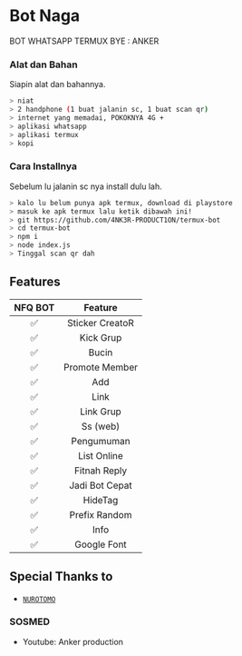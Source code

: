 # Bot Naga
BOT WHATSAPP TERMUX BYE : ANKER

### Alat dan Bahan
Siapin alat dan bahannya.
```bash
> niat
> 2 handphone (1 buat jalanin sc, 1 buat scan qr)
> internet yang memadai, POKOKNYA 4G +
> aplikasi whatsapp
> aplikasi termux
> kopi
```

### Cara Installnya
Sebelum lu jalanin sc nya install dulu lah.
```bash
> kalo lu belum punya apk termux, download di playstore
> masuk ke apk termux lalu ketik dibawah ini!
> git https://github.com/4NK3R-PRODUCT1ON/termux-bot
> cd termux-bot
> npm i
> node index.js
> Tinggal scan qr dah
```

## Features

| NFQ BOT       |                Feature           |
| :-----------: | :--------------------------------: |
|       ✅       | Sticker CreatoR                  |
|       ✅       | Kick Grup                        |
|       ✅       | Bucin                            |
|       ✅       | Promote Member                   |
|       ✅       | Add                              |
|       ✅       | Link                             |
|       ✅       | Link Grup                        |
|       ✅       | Ss (web)                         |
|       ✅       | Pengumuman                       |
|       ✅       | List Online                      |
|       ✅       | Fitnah Reply                     |
|       ✅       | Jadi Bot Cepat                   |
|       ✅       | HideTag                          |
|       ✅       | Prefix Random                    |
|       ✅       | Info                             |
|       ✅       | Google Font                      |

## Special Thanks to
* [`NUROTOMO`](https://github.com/Nurotomo)

### SOSMED
* Youtube: Anker production
